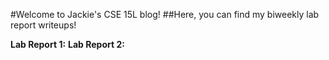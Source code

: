 #Welcome to Jackie's CSE 15L blog!
##Here, you can find my biweekly lab report writeups!

**Lab Report 1:**
**Lab Report 2:**
